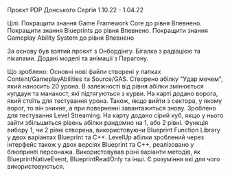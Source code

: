 Проєкт PDP Донського Сергія 1.10.22 - 1.04.22

Цілі:
Покращити знання Game Framework Core до рівня Впевнено.
Покращити знання Blueprints до рівня Впевнено.
Покращити знання Gameplay Ability System до рівня Впевнено

За основу був взятий проєкт з Онбордінгу. Бігалка з радіацією та пікапами.
Додані моделі та анімації з Парагону.

Що зроблено:
Основні нові файли створені у папках Content/GameplayAbilities та Source/GAS. 
Створено абілку "Удар мечем", який наносить 20 урона.
В залежності від рівня абілки змінюється кулдаун та манакост, які підтягуються з курви.
На карті додано ворога, який стоїть для тестування урона.
Також, якщо вийти з сектора, у якому ворог, то він зникне, а при поверненні завантажиться знову.
Зроблено для тестування Level Streaming.
На карту додано сірий куб, якщо у нього зайти збільшиться рівень абілки рандомно на 1, або 2 рівні.
Функція вибору 1, чи 2 рівні створена, використовуючи Blueprint Function Library у двох варіантах Blueprint та C++.
LevelUp абілки зроблений через інтерфейс також у двох версіях Blueprint та C++, реалізовано у блюпринті персонажа.
Використовував різні варіанти методів, як BlueprintNativeEvent, BlueprintReadOnly та інші. Є розуміння які для чого використовуються.